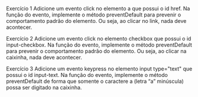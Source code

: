 Exercício 1
Adicione um evento click no elemento a que possui o id href. Na função do evento, implemente o método preventDefault para prevenir o comportamento padrão do elemento. Ou seja, ao clicar no link, nada deve acontecer.

Exercício 2
Adicione um evento click no elemento checkbox que possui o id input-checkbox. Na função do evento, implemente o método preventDefault para prevenir o comportamento padrão do elemento. Ou seja, ao clicar na caixinha, nada deve acontecer.

Exercício 3
Adicione um evento keypress no elemento input type="text" que possui o id input-text. Na função do evento, implemente o método preventDefault de forma que somente o caractere a (letra “a” minúscula) possa ser digitado na caixinha.